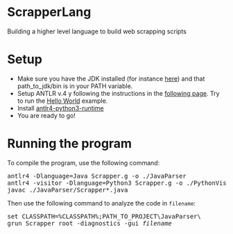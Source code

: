 # ScrapperLang
Building a higher level language to build web scrapping scripts

# Setup
<ul>
    <li>Make sure you have the JDK installed (for instance <a href="https://www.oracle.com/java/technologies/javase-jdk15-downloads.html">here</a>) and that path_to_jdk/bin is in your PATH variable.</li>
    <li>Setup ANTLR v.4 y following the instructions in the <a href="https://github.com/antlr/antlr4/blob/master/doc/getting-started.md">following page</a>. Try to run the <a href="https://github.com/antlr/antlr4/blob/master/doc/getting-started.md#a-first-example">Hello World</a> example.</li>
    <li>Install <a href="https://pypi.org/project/antlr4-python3-runtime/">antlr4-python3-runtime</a></li>
    <li>You are ready to go! </li>
</ul>

# Running the program
To compile the program, use the following command:
<pre>
antlr4 -Dlanguage=Java Scrapper.g -o ./JavaParser
antlr4 -visitor -Dlanguage=Python3 Scrapper.g -o ./PythonVisitors
javac ./JavaParser/Scrapper*.java
</pre>
Then use the following command to analyze the code in `filename`:
<pre>
set CLASSPATH=%CLASSPATH%;PATH_TO_PROJECT\JavaParser\
grun Scrapper root -diagnostics -gui <i>filename</i>
</pre>
